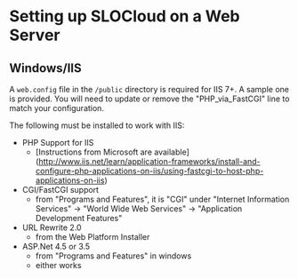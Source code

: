 Setting up SLOCloud on a Web Server
=========

## Windows/IIS
A `web.config` file in the `/public` directory is required for IIS 7+. A sample one is provided. You will need to 
update or remove the "PHP_via_FastCGI" line to match your configuration.

The following must be installed to work with IIS:

* PHP Support for IIS
    * [Instructions from Microsoft are available]
    (http://www.iis.net/learn/application-frameworks/install-and-configure-php-applications-on-iis/using-fastcgi-to-host-php-applications-on-iis)
* CGI/FastCGI support
    * from "Programs and Features", it is "CGI" under "Internet Information Services" -> "World Wide Web Services" -> 
      "Application Development Features"
* URL Rewrite 2.0
    * from the Web Platform Installer
* ASP.Net 4.5 or 3.5
    * from "Programs and Features" in windows
    * either works

